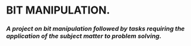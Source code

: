 # BIT MANIPULATION.

### *A project on _bit manipulation_ followed by _tasks_ requiring the application of the subject matter to _problem solving._*
